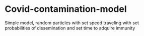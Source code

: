 # Covid-contamination-model
Simple model, random particles with set speed traveling with set probabilities of dissemination and set time to adquire immunity

